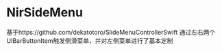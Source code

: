 # NirSideMenu
基于https://github.com/dekatotoro/SlideMenuControllerSwift
通过左右两个UIBarButtonItem触发侧滑菜单，并对左侧菜单进行了基本定制
